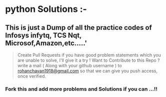 # python Solutions :-

## This is just a Dump of all the practice codes of Infosys infytq, TCS Nqt, Microsof,Amazon,etc.....'

> Create Pull Requests if you have good problem statements which you are unable to solve, I'll give it a try !
> Want to Contribute to this Repo ? write a mail ( Along with your github username ) to rohanchavan1918@gmail.com so that we can give you push access, once verified.
### Fork this and add more problems and Solutions if you can ...!!
